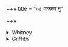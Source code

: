 +++
title = "०८ वाजस्य नु"

+++

<details><summary>Whitney</summary>

### Translation
8. In the impulse (*prasavá*) of vigor (? *vā́ja*) now have we come into  
being, and all these beings within. Both let him, foreknowing, cause him  
 to give who is unwilling to give, and do thou confirm to us wealth  
having all heroes.

### Notes
The verse seems to have no real connection with what precedes and  
follows, nor do its two halves belong together. They are in other texts,  
VS. (ix. 25 and 24) and TS. (in i. 7. 10¹), parts of two different  
verses, in a group of three, all beginning with *vā́jasya* followed by  
*prasavá*, and all alike of obscure and questionable interpretation, and  
belonging to the so-called *vājaprasavīyāni*, which form a principal  
element in the *vājapeya* sacrifice (see Weber's note on this verse  
⌊also his essay *Ueber den Vājapeya*, *Berliner Sb.*, 1892, p. 797⌋).  
Instead of *nú* in **a**, TS. and MS.K. (as above), as also Ppp., have  
the nearly equivalent *idám;* and all (save Ppp.) read *ā́ babhūvima*  
instead of *sáṁ babhūvima* at end of **a**, and *sarvátas* instead of  
*antár* at end of **b**, omitting the meter-disturbing *utá* at  
beginning of **c**; VS.K. read in **c** *dāpayati* for *-tu;* and all  
save K. give the preferable *yachatu* at the end (the comm. has  
*yacchāt*); then VS. gives *sá no rayím* in **d**, and K. has a peculiar  
**d**: *soma rayiṁ sahavīraṁ ni yaṁsat*. Ppp. is defective in parts of  
this verse and the next; it reads at the end of **c** *prajānāṁ*. Pāda  
**a** is the only one that has a *jagatī* character. ⌊TS. has  
*sárvavīrām*.⌋
</details>

<details><summary>Griffith</summary>

Now have we reached the ordering of power, and all these worlds of life are held within it. Let him who knows urge e'en the churl to bounty Give wealth. to us with all good men about us.
</details>
